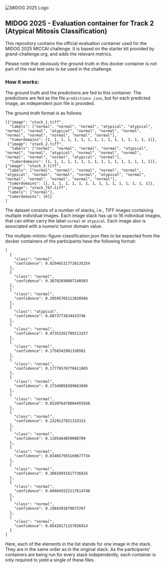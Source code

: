 
![MIDOG 2025 Logo](https://github.com/user-attachments/assets/6e28b009-7dcb-4bc1-b463-8528e943f952)

## MIDOG 2025 - Evaluation container for Track 2 (Atypical Mitosis Classification)

This repository contains the official evaluation container used for the MIDOG 2025 MICCAI challenge. It is based on the starter kit provided by grand-challenge.org, and adds the relevant metrics.

Please note that obviously the ground-truth in this docker container is not part of the real test sets to be used in the challenge.

### How it works:

The ground truth and the predictions are fed to this container. The predictions are fed as the file `predictions.json`, but for each predicted image, an independent json file is provided.

The ground truth format is as follows:
```
[{"image": "stack_1.tiff", 
  "labels": ["normal", "normal", "normal", "atypical", "atypical", "normal", "normal", "atypical", "normal", "normal", "normal", "normal", "normal", "normal", "normal", "normal"], 
  "tumordomains": [1, 1, 1, 1, 1, 1, 1, 1, 1, 1, 1, 1, 1, 1, 1, 1]}, 
 {"image": "stack_2.tiff", 
  "labels": ["normal", "normal", "normal", "normal", "atypical", "normal", "normal", "atypical", "normal", "normal", "normal", "normal", "normal", "normal", "atypical", "normal"], 
  "tumordomains": [1, 1, 1, 1, 1, 1, 1, 1, 1, 1, 1, 1, 1, 1, 1, 1]}, 
{"image": "stack_3.tiff", 
 "labels": ["normal", "normal", "normal", "normal", "normal", "atypical", "normal", "normal", "normal", "atypical", "normal", "normal", "normal", "normal", "normal", "normal"], 
 "tumordomains": [1, 1, 1, 1, 1, 1, 1, 1, 1, 1, 1, 1, 1, 1, 1, 1]},  
 {"image": "stack_747.tiff", 
 "labels": ["normal"], 
 "tumordomains": [6]}
]
```

The dataset consists of a number of stacks, i.e., TIFF images containing multiple individual images.
Each image stack has up to 16 individual images, that can either carry the label `normal` or `atypical`. Each image also is associated with a numeric tumor domain value.

The multiple-mitotic-figure-classification.json files to be expected from the docker containers of the participants have the following format:
```
[
  {
    "class": "normal",
    "confidence": 0.029465317726135254
  },
  {
    "class": "normal",
    "confidence": 0.36702030897140503
  },
  {
    "class": "normal",
    "confidence": 0.20595765113830566
  },
  {
    "class": "atypical",
    "confidence": 0.6873773634433746
  },
  {
    "class": "normal",
    "confidence": 0.47353261709213257
  },
  {
    "class": "normal",
    "confidence": 0.1758342981338501
  },
  {
    "class": "normal",
    "confidence": 0.17779576778411865
  },
  {
    "class": "normal",
    "confidence": 0.17349058389663696
  },
  {
    "class": "normal",
    "confidence": 0.032076478004455566
  },
  {
    "class": "normal",
    "confidence": 0.2329137921333313
  },
  {
    "class": "normal",
    "confidence": 0.1185464859008789
  },
  {
    "class": "normal",
    "confidence": 0.034657955169677734
  },
  {
    "class": "normal",
    "confidence": 0.38028931617736816
  },
  {
    "class": "normal",
    "confidence": 0.046645522117614746
  },
  {
    "class": "normal",
    "confidence": 0.1984381079673767
  },
  {
    "class": "normal",
    "confidence": 0.05428171157836914
  }
]
```

Here, each of the elements in the list stands for one image in the stack. They are in the same order as in the original stack. As the participants' containers are being run for every stack independently, each container is only required to yield a single of these files. 

